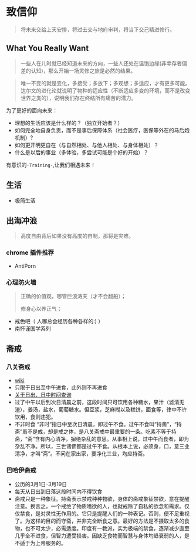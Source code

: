 致信仰
===

> 将未来交给上天安排，将过去交与地府审判，将当下交己精进修行。

## What You Really Want

> 一些人在儿时就已经知道未来的方向，一些人还处在温饱边缘(非幸存者偏差的认知)，那么开始一场灵修之旅是必然的结果。

> 唯一不变的就是变化，多接受；多放下；多观想；多适应，才有更多可能。达尔文的进化论就说明了物种的适应性（不断适应多变的环境，而不是改变世界之类的），说明我们存在终结所有痛苦的潜力。

为了更好的面向未来：

- 理想的生活应该是什么样的？（独立开始者？）
- 如何完全地自身负责，而不是事后保障体系（社会医疗，医保等外在的马后炮机制）?
- 如何更开明更自在（与自然相处、与他人相处、与身体相处）？
- 什么是以后的事业（多体验，多尝试可能是个好的开始）？

有意识的`·Training·`,让我们相遇未来！

## 生活

- 极简生活

## 出海冲浪

> 高度自由背后如果没有高度的自制，那将是灾难。

### chrome 插件推荐

- AntiPorn

### 心理防火墙

> 正确的价值观，哪管巨浪涛天（才不会翻船）；
>
> 修身心以养正气；

- 戒色吧（ 人哪总会经历各种各样的:) ）
- 南怀谨国学系列

## 斋戒

### 八关斋戒

- [wiki](https://baike.baidu.com/item/%E5%85%AB%E5%85%B3%E6%96%8B%E6%88%92)
- 只限于日出至中午进食，此外则不再进食
- [关于日出、日中时间查询](https://richurimo.51240.com/shanghai__richurimo/)
- 过了中午以后到次日清晨之前，这段时间只可饮用各种糖水，果汁（滤清无渣），姜汤，盐水，葡萄糖水。但豆浆，芝麻糊以及糕饼，面食等，律中不许饮用，食则违犯。
- 不非时食 “非时”指日中至次日清晨，即过午不食。过午不食叫“持斋”，“持斋”虽不是戒，却是戒之体，是八关斋戒中最重要的一条。吃素不等于持斋，“斋”含有内心清净，摒绝杂乱的意思。从事相上说，过中午而食者，即为杂乱不净。所以，三世诸佛都是过午不食。从根本上说，必须身，口，意三业清净，才叫“斋”。不问在家出家，要净化三业，均应持斋。

### 巴哈伊斋戒

- 公历的3月1日-3月19日
- 每天从日出到日落这段时间内不得饮食
- 斋戒只是一种象征。持斋表示禁戒种种物欲，身体的斋戒象征禁欲，意在提醒注意。换言之，一个戒绝了物质嗜欲的人，也就戒除了自私的欲念和需求。仅仅禁食，是对灵性无作用的。它只是提醒人们的一种表记。否则，便不足重视了。为这样的目的而守斋，并非完全断食之意。最好的方法是不摄取太多的食物，也不可太少，必需适度。印度有一教派，实为极端的禁食，逐渐减少直至几乎全不进食，但智力遭受损害。因缺乏食物而智慧与身体均趋衰弱的人，是不适于为上帝服务的。

<!-- 
# 别人的恋爱心得

> 除了用心，还需要克制

![别人的恋爱心得1](./traing1.jpg)
![别人的恋爱心得1](./traing2.jpg)
![别人的恋爱心得1](./traing3.jpg)
![别人的恋爱心得1](./traing4.jpg)
 -->
